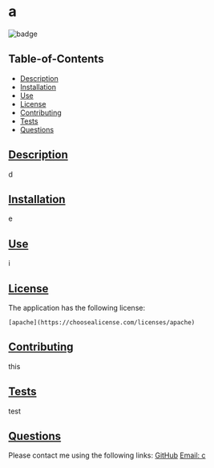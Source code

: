 # a
  
  
  ![badge](https://img.shields.io/badge/license-apache-blue)
    
  
  ## Table-of-Contents

  * [Description](#description)
  * [Installation](#installation)
  * [Use](#use)
  * [License](#license)
  * [Contributing](#contributing)
  * [Tests](#tests)
  * [Questions](#contact)
  
  ## [Description](#table-of-contents)
  d

  ## [Installation](#table-of-contents)
  e

  ## [Use](#table-of-contents)
  i
  
  
  ## [License](#table-of-contents)
  The application has the following license:
  
    [apache](https://choosealicense.com/licenses/apache)
      
    

  ## [Contributing](#table-of-contents)
  
  this
    
  
  ## [Tests](#table-of-contents)
  test
  
  ## [Questions](#table-of-contents)
  Please contact me using the following links:
  [GitHub](https://github.com/b)
  [Email: c](mailto:c)
